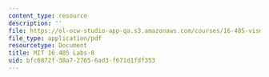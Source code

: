 ```yaml
---
content_type: resource
description: ''
file: https://ol-ocw-studio-app-qa.s3.amazonaws.com/courses/16-485-visual-navigation-for-autonomous-vehicles-vnav-fall-2020/bfc6872f38a727656ad3f671d1fdf353_MIT16_485F20_Lab8Slides.pdf
file_type: application/pdf
resourcetype: Document
title: MIT 16.485 Labs-8
uid: bfc6872f-38a7-2765-6ad3-f671d1fdf353
---
```


